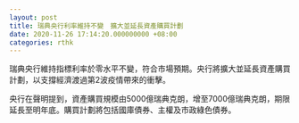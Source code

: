 ```yaml
---
layout: post
title: 瑞典央行利率維持不變　擴大並延長資產購買計劃
date: 2020-11-26 17:14:20.000000000 +08:00
categories: rthk
---
```


瑞典央行維持指標利率於零水平不變，符合市場預期。央行將擴大並延長資產購買計劃，以支撐經濟渡過第2波疫情帶來的衝擊。

央行在聲明提到，資產購買規模由5000億瑞典克朗，增至7000億瑞典克朗，期限延長至明年底。購買計劃將包括國庫債券、主權及市政綠色債券。
